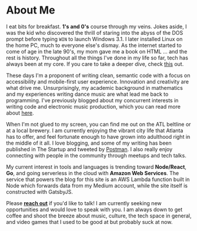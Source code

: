 # About Me

I eat bits for breakfast. **1's and 0's** course through my veins. Jokes aside, I was the kid who discovered the thrill of staring into the abyss of the DOS prompt before typing `WIN` to launch Windows 3.1. I later installed Linux on the home PC, much to everyone else's dismay. As the internet started to come of age in the late 90's, my mom gave me a book on HTML ... and the rest is history. Throughout all the things I've done in my life so far, tech has always been at my core. If you care to take a deeper dive, check <a href="https://medium.com/@spikeburton/hello-world-d3e75f8ef4fd" target="_blank" rel="noopener noreferrer">this</a> out.

These days I'm a proponent of writing clean, semantic code with a focus on accessibility and mobile-first user experience. Innovation and creativity are what drive me. Unsurprisingly, my academic background in mathematics and my experiences writing dance music are what lead me back to programming. I've previously blogged about my concurrent interests in writing code and electronic music production, which you can read more about <a href="https://medium.com/@spikeburton/how-producing-electronic-music-helped-me-learn-to-write-code-c9cbcf8fe887" target="_blank" rel="noopener noreferrer">here</a>.

When I'm not glued to my screen, you can find me out on the ATL beltline or at a local brewery. I am currently enjoying the vibrant city life that Atlanta has to offer, and feel fortunate enough to have grown into adulthood right in the middle of it all. I love blogging, and some of my writing has been published in The Startup and tweeted by <a href="https://www.getpostman.com/" target="_blank" rel="noopener noreferrer">Postman</a>. I also really enjoy connecting with people in the community through meetups and tech talks.

My current interest in tools and languages is trending toward **Node/React**, **Go**, and going serverless in the cloud with **Amazon Web Services**. The service that powers the blog for this site is an AWS Lambda function built in Node which forwards data from my Medium account, while the site itself is constructed with GatsbyJS.

Please **[reach out](mailto:spikeburton@icloud.com)** if you'd like to talk! I am currently seeking new opportunities and would love to speak with you. I am always down to get coffee and shoot the breeze about music, culture, the tech space in general, and video games that I used to be good at but probably suck at now.

